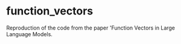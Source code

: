 # function_vectors
Reproduction of the code from the paper 'Function Vectors in Large Language Models.
